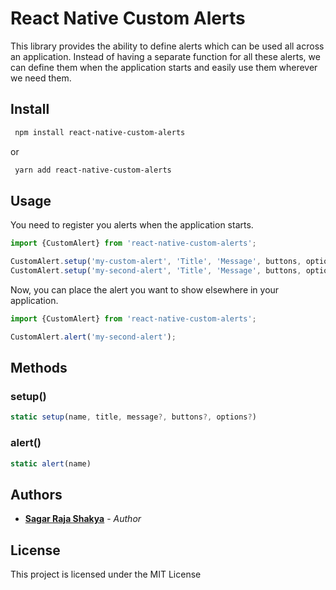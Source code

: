 # React Native Custom Alerts

This library provides the ability to define alerts which can be used all across an application. Instead of having a separate function for all these alerts, we can define them when the application starts and easily use them wherever we need them.

## Install

```sh
 npm install react-native-custom-alerts
```

or

```sh
 yarn add react-native-custom-alerts
```

## Usage

You need to register you alerts when the application starts.

```js
import {CustomAlert} from 'react-native-custom-alerts';

CustomAlert.setup('my-custom-alert', 'Title', 'Message', buttons, options);
CustomAlert.setup('my-second-alert', 'Title', 'Message', buttons, options);
```

Now, you can place the alert you want to show elsewhere in your application.

```js
import {CustomAlert} from 'react-native-custom-alerts';

CustomAlert.alert('my-second-alert');
```

## Methods

### setup()

```js
static setup(name, title, message?, buttons?, options?)
```

### alert()

```js
static alert(name)
```

## Authors

- [**Sagar Raja Shakya**](https://github.com/thesagarshakya) - _Author_

## License

This project is licensed under the MIT License
